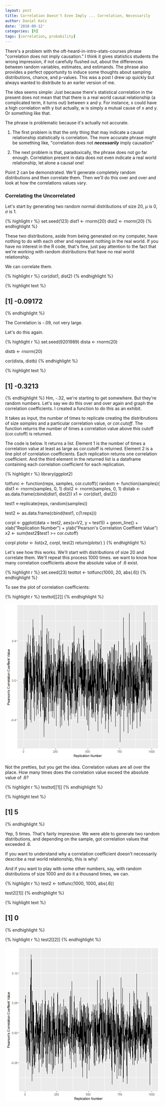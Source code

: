 ```yaml
---
layout: post
title: Correlation Doesn't Even Imply ... Correlation, Necessarily
author: Daniel Katz
date: '2018-09-12'
categories: [R]
tags: [correlation, probability]
---
```


There's a problem with the oft-heard-in-intro-stats-courses phrase "correlation does not imply causation." I think it gives statistics students the wrong impression, if not carefully flushed out, about the differences between random variables, estimates, and estimands. The phrase also provides a perfect opportunity to induce some thoughts about sampling distributions, chance, and p-values. This was a post I drew up quickly but always wanted to distribute to an earler version of me.

The idea seems simple: Just because there's statistical correlation in the present does not mean that that there is a real world causal relationship (a complicated term, it turns out) between x and y. For instance, x could have a high correlation with y but actually, w is simply a mutual cause of x and y. Or something like that.

The phrase is problematic because it's actually not accurate.

1. The first problem is that the only thing that may indicate a causal relationship statistically is correlation. The more accurate phrase might be something like, "correlation does not ***necessarily*** imply causation"

2. The next problem is that, paradoxically, the phrase does not go far enough. Correlation present in data does not even indicate a real world relationship, let alone a causal one!

Point 2 can be demonstrated. We'll generate completely random distributions and then correlate them. Then we'll do this over and over and look at how the correlations values vary. 


### Correlating the Uncorrelated
Let's start by generating two random normal distributions of size 20, $\mu$ is 0, $\sigma$ is 1.



{% highlight r %}
set.seed(123)
dist1 <- rnorm(20)
dist2 <- rnorm(20)
{% endhighlight %}

These two distributions, aside from being generated on my computer, have nothing to do with each other and represent nothing in the real world. If you have no interest in the R code, that's fine, just pay attention to the fact that we're working with random distributions that have no real world relationship. 

We can correlate them. 


{% highlight r %}
cor(dist1, dist2)
{% endhighlight %}



{% highlight text %}
## [1] -0.09172
{% endhighlight %}

The Correlation is -.09, not very large. 

Let's do this again. 


{% highlight r %}
set.seed(9201989)
dista <- rnorm(20)

distb <- rnorm(20)

cor(dista, distb)
{% endhighlight %}



{% highlight text %}
## [1] -0.3213
{% endhighlight %}
Hm, -.32, we're starting to get somewhere. But they're random numbers. Let's say we do this over and over again and graph the correlation coefficients. I created a function to do this as an exhibit. 

It takes as input, the number of times to replicate creating the distribrutions of size _samples_ and a particular correlation value, or _cor.cutoff_. The function returns the number of times a correlation value above this cutoff (cor.cutoff) is returned.   
  
The code is below. It returns a list. Element 1 is the number of times a correlation value at least as large as cor.cutoff is returned. Element 2 is a line plot of correlation coefficients. Each replication returns one correlation coefficient. And the third element in the returned list is a dataframe containing each correlation coefficient for each replication.


{% highlight r %}
library(ggplot2)

totfunc <- function(reps, samples, cor.cutoff){
random <- function(samples){
  dist1 <- rnorm(samples, 0, 1)
  dist2 <- rnorm(samples, 0, 1)
distab <- as.data.frame(cbind(dist1, dist2))
x1 <- cor(dist1, dist2)}


test1 <-replicate(reps, random(samples))

test2 <- as.data.frame(cbind(test1, c(1:reps)))

corpl <- ggplot(data = test2, aes(x=V2, y = test1)) + geom_line() + xlab("Replication Number") + ylab("Pearson's Correlation Coeffient Value")
x2 <- sum(test2$test1 >= cor.cutoff)

corpl
plotsr <- list(x2, corpl, test2)
return(plotsr)
} 
{% endhighlight %}

Let's see how this works. We'll start with distributions of size 20 and correlate them. We'll repeat this process 1000 times. we want to know how many correlation coefficients above the absolute value of .6 exist. 


{% highlight r %}
set.seed(23)
testtot <- totfunc(1000, 20, abs(.6))
{% endhighlight %}

To see the plot of correlation coefficients:

{% highlight r %}
testtot[[2]]
{% endhighlight %}

![plot of chunk unnamed-chunk-6](/figure/./_source/2018-09-12-correlation-doesn-t-even-imply-correlation-necessarily/unnamed-chunk-6-1.png)

Not the pretties, but you get the idea. Correlation values are all over the place. How many times does the correlation value exceed the absolute value of .6?


{% highlight r %}
testtot[[1]]
{% endhighlight %}



{% highlight text %}
## [1] 5
{% endhighlight %}

Yep, 5 times. That's fairly impressive. We were able to generate two random distributions, and depending on the sample, got correlation values that exceeded .6. 

If you want to understand why a correlation coefficient doesn't necessarily describe a real world relationship, this is why!

And if you want to play with some other numbers, say, with random distributions of size 1000 and do it a thousand times, we can. 


{% highlight r %}
test2 <- totfunc(1000, 1000, abs(.6))

test2[[1]]
{% endhighlight %}



{% highlight text %}
## [1] 0
{% endhighlight %}



{% highlight r %}
test2[[2]]
{% endhighlight %}

![plot of chunk unnamed-chunk-8](/figure/./_source/2018-09-12-correlation-doesn-t-even-imply-correlation-necessarily/unnamed-chunk-8-1.png)

